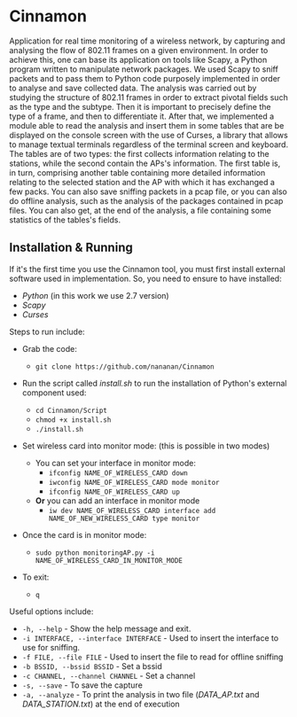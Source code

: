 # Cinnamon
Application for real time monitoring of a wireless network, by capturing and analysing the flow of 802.11 frames on a given environment. In order to achieve this, one can base its application on tools like Scapy, a Python program written to manipulate network packages. We used Scapy to sniff packets and to pass them to Python code purposely implemented in order to analyse and save collected data. The analysis was carried out by studying the structure of 802.11 frames in order to extract pivotal fields such as the type and the subtype. Then it is important to precisely define the type of a frame, and then to differentiate it. After that, we implemented a module able to read the analysis and insert them in some tables that are be displayed on the console screen with the use of Curses, a library that allows to manage textual terminals regardless of the terminal screen and keyboard. The tables are of two types: the first collects information relating to the stations, while the second contain the APs's information. The first table is, in turn, comprising another table containing more detailed information relating to the selected station and the AP with which it has exchanged a few packs. You can also save sniffing packets in a pcap file, or you can also do offline analysis, such as the analysis of the packages contained in pcap files.  You can also get, at the end of the analysis, a file containing some statistics of the tables's fields.

## Installation & Running

If it's the first time you use the Cinnamon tool, you must first install external software used in implementation. So, you need to ensure to have installed:
  - _Python_ (in this work we use 2.7 version)
  - _Scapy_
  - _Curses_



Steps to run include:
  - Grab the code:
    - `git clone https://github.com/nananan/Cinnamon`
    
  - Run the script called _install.sh_ to run the installation of Python's external component used:
    - `cd Cinnamon/Script`
    - `chmod +x install.sh`
    - `./install.sh`
    
  - Set wireless card into monitor mode: (this is possible in two modes)
    - You can set your interface in monitor mode:
      - `ifconfig NAME_OF_WIRELESS_CARD down`
      - `iwconfig NAME_OF_WIRELESS_CARD mode monitor`
      - `ifconfig NAME_OF_WIRELESS_CARD up`
    - **Or** you can add an interface in monitor mode
      - `iw dev NAME_OF_WIRELESS_CARD interface add NAME_OF_NEW_WIRELESS_CARD type monitor`
    
  - Once the card is in monitor mode:
    - `sudo python monitoringAP.py -i NAME_OF_WIRELESS_CARD_IN_MONITOR_MODE`
  
  - To exit:
    - `q`
    
Useful options include:
  - `-h, --help` - Show the help message and exit.
  - `-i INTERFACE, --interface INTERFACE` - Used to insert the interface to use for sniffing.
  - `-f FILE, --file FILE` - Used to insert the file to read for offline sniffing
  - `-b BSSID, --bssid BSSID` - Set a bssid
  - `-c CHANNEL, --channel CHANNEL` - Set a channel
  - `-s, --save` - To save the capture
  - `-a, --analyze` - To print the analysis in two file (_DATA_AP.txt_ and _DATA_STATION.txt_) at the end of execution
    
